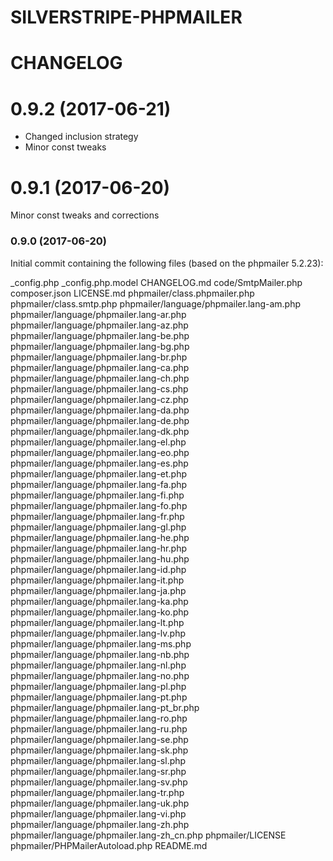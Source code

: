 SILVERSTRIPE-PHPMAILER
======================

# CHANGELOG

# 0.9.2 (2017-06-21)

* Changed inclusion strategy
* Minor const tweaks

# 0.9.1 (2017-06-20)

Minor const tweaks and corrections

### 0.9.0 (2017-06-20)

Initial commit containing the following files (based on the phpmailer 5.2.23):

_config.php
_config.php.model
CHANGELOG.md
code/SmtpMailer.php
composer.json
LICENSE.md
phpmailer/class.phpmailer.php
phpmailer/class.smtp.php
phpmailer/language/phpmailer.lang-am.php
phpmailer/language/phpmailer.lang-ar.php
phpmailer/language/phpmailer.lang-az.php
phpmailer/language/phpmailer.lang-be.php
phpmailer/language/phpmailer.lang-bg.php
phpmailer/language/phpmailer.lang-br.php
phpmailer/language/phpmailer.lang-ca.php
phpmailer/language/phpmailer.lang-ch.php
phpmailer/language/phpmailer.lang-cs.php
phpmailer/language/phpmailer.lang-cz.php
phpmailer/language/phpmailer.lang-da.php
phpmailer/language/phpmailer.lang-de.php
phpmailer/language/phpmailer.lang-dk.php
phpmailer/language/phpmailer.lang-el.php
phpmailer/language/phpmailer.lang-eo.php
phpmailer/language/phpmailer.lang-es.php
phpmailer/language/phpmailer.lang-et.php
phpmailer/language/phpmailer.lang-fa.php
phpmailer/language/phpmailer.lang-fi.php
phpmailer/language/phpmailer.lang-fo.php
phpmailer/language/phpmailer.lang-fr.php
phpmailer/language/phpmailer.lang-gl.php
phpmailer/language/phpmailer.lang-he.php
phpmailer/language/phpmailer.lang-hr.php
phpmailer/language/phpmailer.lang-hu.php
phpmailer/language/phpmailer.lang-id.php
phpmailer/language/phpmailer.lang-it.php
phpmailer/language/phpmailer.lang-ja.php
phpmailer/language/phpmailer.lang-ka.php
phpmailer/language/phpmailer.lang-ko.php
phpmailer/language/phpmailer.lang-lt.php
phpmailer/language/phpmailer.lang-lv.php
phpmailer/language/phpmailer.lang-ms.php
phpmailer/language/phpmailer.lang-nb.php
phpmailer/language/phpmailer.lang-nl.php
phpmailer/language/phpmailer.lang-no.php
phpmailer/language/phpmailer.lang-pl.php
phpmailer/language/phpmailer.lang-pt.php
phpmailer/language/phpmailer.lang-pt_br.php
phpmailer/language/phpmailer.lang-ro.php
phpmailer/language/phpmailer.lang-ru.php
phpmailer/language/phpmailer.lang-se.php
phpmailer/language/phpmailer.lang-sk.php
phpmailer/language/phpmailer.lang-sl.php
phpmailer/language/phpmailer.lang-sr.php
phpmailer/language/phpmailer.lang-sv.php
phpmailer/language/phpmailer.lang-tr.php
phpmailer/language/phpmailer.lang-uk.php
phpmailer/language/phpmailer.lang-vi.php
phpmailer/language/phpmailer.lang-zh.php
phpmailer/language/phpmailer.lang-zh_cn.php
phpmailer/LICENSE
phpmailer/PHPMailerAutoload.php
README.md
